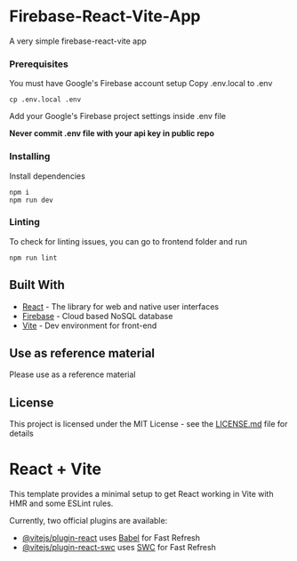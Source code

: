 
# Firebase-React-Vite-App

A very simple firebase-react-vite app

### Prerequisites

You must have Google's Firebase account setup
Copy .env.local to .env

```
cp .env.local .env
```
Add your Google's Firebase project settings inside .env file

**Never commit .env file with your api key in public repo**

### Installing
Install dependencies
```
npm i
npm run dev
```

### Linting

To check for linting issues, you can go to frontend folder
and run

```
npm run lint
```

## Built With

- [React](https://react.dev/) - The library for web and native user interfaces
- [Firebase](https://firebase.google.com/) - Cloud based NoSQL database
- [Vite](https://vitejs.dev/) - Dev environment for front-end

## Use as reference material

Please use as a reference material

## License

This project is licensed under the MIT License - see the [LICENSE.md](https://github.com/kalwar/firebase-react-vite/blob/main/LICENSE) file for details























# React + Vite

This template provides a minimal setup to get React working in Vite with HMR and some ESLint rules.

Currently, two official plugins are available:

- [@vitejs/plugin-react](https://github.com/vitejs/vite-plugin-react/blob/main/packages/plugin-react/README.md) uses [Babel](https://babeljs.io/) for Fast Refresh
- [@vitejs/plugin-react-swc](https://github.com/vitejs/vite-plugin-react-swc) uses [SWC](https://swc.rs/) for Fast Refresh
